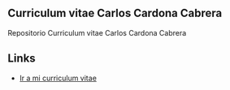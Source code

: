 ## Curriculum vitae Carlos Cardona Cabrera

Repositorio Curriculum vitae Carlos Cardona Cabrera

## Links

- [Ir a mi curriculum vitae](https://ccardonacabrera.github.io/portafolio-cv)
